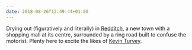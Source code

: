 ```yaml
---
date: 2018-08-26T12:49:44+01:00
---
```

Drying out (figuratively and literally) in [Redditch](https://en.wikipedia.org/wiki/Redditch), a new town with a shopping mall at its centre, surrounded by a ring road built to confuse the motorist. Plenty here to excite the likes of [Kevin Turvey](https://www.youtube.com/video/2IgL8iCkg6Q).
